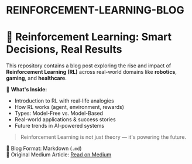 # REINFORCEMENT-LEARNING-BLOG
# 🚀 Reinforcement Learning: Smart Decisions, Real Results

This repository contains a blog post exploring the rise and impact of **Reinforcement Learning (RL)** across real-world domains like **robotics**, **gaming**, and **healthcare**.

🧠 **What's Inside:**
- Introduction to RL with real-life analogies
- How RL works (agent, environment, rewards)
- Types: Model-Free vs. Model-Based
- Real-world applications & success stories
- Future trends in AI-powered systems

> Reinforcement Learning is not just theory — it's powering the future.

📄 Blog Format: Markdown (`.md`)  
🔗 Original Medium Article: [Read on Medium](https://medium.com/@reshmaep18/smart-decisions-real-results-the-rise-of-reinforcement-learning-db231eea7570)
